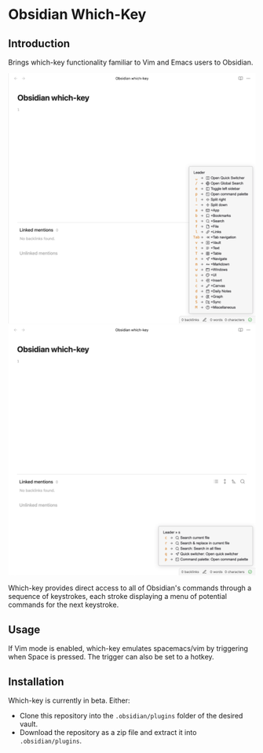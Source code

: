 # Obsidian Which-Key

## Introduction

Brings which-key functionality familiar to Vim and Emacs users to Obsidian.

![which-key-leader-example](.github/light-mode-leader.png)
![which-key-s-example](.github/light-mode-s.png)

Which-key provides direct access to all of Obsidian's commands through a sequence of keystrokes, each stroke displaying a menu of potential commands for the next keystroke.

## Usage

If Vim mode is enabled, which-key emulates spacemacs/vim by triggering when Space is pressed. The trigger can also be set to a hotkey.

## Installation

Which-key is currently in beta. Either:

- Clone this repository into the `.obsidian/plugins` folder of the desired vault.
- Download the repository as a zip file and extract it into `.obsidian/plugins`.
